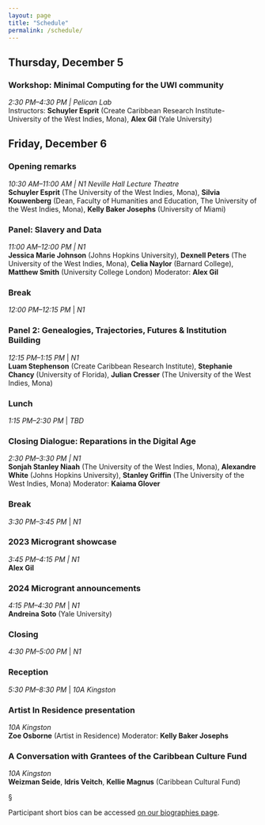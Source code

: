 ```yaml
---
layout: page
title: "Schedule"
permalink: /schedule/
---
```


## Thursday, December 5

### Workshop: Minimal Computing for the UWI community

_2:30 PM–4:30 PM | Pelican Lab_  
Instructors: **Schuyler Esprit** (Create Caribbean Research Institute-University of the West Indies, Mona), **Alex Gil** (Yale University)

## Friday, December 6

### Opening remarks

_10:30 AM–11:00 AM | N1 Neville Hall Lecture Theatre_  
**Schuyler Esprit** (The University of the West Indies, Mona), **Silvia Kouwenberg** (Dean, Faculty of Humanities and Education, The University of the West Indies, Mona), **Kelly Baker Josephs** (University of Miami)

### Panel: Slavery and Data

_11:00 AM–12:00 PM | N1_  
**Jessica Marie Johnson** (Johns Hopkins University), **Dexnell Peters** (The University of the West Indies, Mona), **Celia Naylor** (Barnard College), **Matthew Smith** (University College London)
Moderator: **Alex Gil**

### Break

_12:00 PM–12:15 PM_ \| _N1_

### Panel 2: Genealogies, Trajectories, Futures & Institution Building

_12:15 PM–1:15 PM_ \| _N1_  
**Luam Stephenson** (Create Caribbean Research Institute), **Stephanie Chancy** (University of Florida), **Julian Cresser** (The University of the West Indies, Mona)

### Lunch

_1:15 PM–2:30 PM_ \| _TBD_

### Closing Dialogue: Reparations in the Digital Age

_2:30 PM–3:30 PM | N1_  
**Sonjah Stanley Niaah** (The University of the West Indies, Mona), **Alexandre White** (Johns Hopkins University), **Stanley Griffin** (The University of the West Indies, Mona)
Moderator: **Kaiama Glover**

### Break

_3:30 PM–3:45 PM_ \| _N1_

### 2023 Microgrant showcase

_3:45 PM–4:15 PM \| N1_  
**Alex Gil**

### 2024 Microgrant announcements

_4:15 PM–4:30 PM_ \| _N1_  
**Andreina Soto** (Yale University)

### Closing

_4:30 PM–5:00 PM_ \| _N1_

### Reception

_5:30 PM–8:30 PM_ \| _10A Kingston_

### Artist In Residence presentation

_10A Kingston_  
**Zoe Osborne** (Artist in Residence)
Moderator: **Kelly Baker Josephs**

### A Conversation with Grantees of the Caribbean Culture Fund

_10A Kingston_  
**Weizman Seide**, **Idris Veitch**, **Kellie Magnus** (Caribbean Cultural Fund)

§

Participant short bios can be accessed [on our biographies page](https://docs.google.com/document/d/1xIEQngy30IN1aYW-H1nEk2edz0ioRB-0Yqm8HxSPi9M/edit?tab=t.0).
